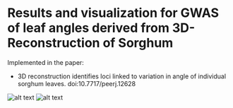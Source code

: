 # Results and visualization for GWAS of leaf angles derived from 3D-Reconstruction of Sorghum

Implemented in the paper:

  * 3D reconstruction identifies loci linked to variation in angle of individual sorghum leaves. doi:10.7717/peerj.12628


![alt text](https://github.com/mtross2/Sorghum-3D-Reconstruction/Figures/Fig_2.png)
![alt text](https://github.com/mtross2/Sorghum-3D-Reconstruction/Figures/Fig_3.png )
